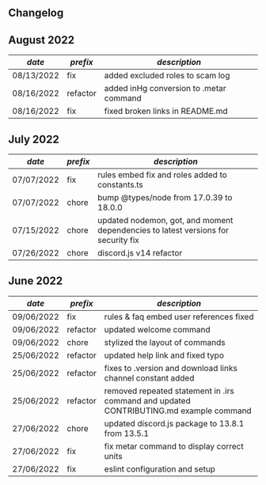 ## Changelog

## August 2022
| *date*     | *prefix* | *description*                           |
|------------|----------|-----------------------------------------|
| 08/13/2022 | fix      | added excluded roles to scam log        |
| 08/16/2022 | refactor | added inHg conversion to .metar command |
| 08/16/2022 | fix      | fixed broken links in README.md         |

## July 2022
| *date*     | *prefix* | *description*                                                                     |
|------------|----------|-----------------------------------------------------------------------------------|
| 07/07/2022 | fix      | rules embed fix and roles added to constants.ts                                   |
| 07/07/2022 | chore    | bump @types/node from 17.0.39 to 18.0.0                                           |
| 07/15/2022 | chore    | updated nodemon, got, and moment dependencies to latest versions for security fix |
| 07/26/2022 | chore    | discord.js v14 refactor                                                           |

## June 2022

| *date*     | *prefix* | *description*                                                                          |
|------------|----------|----------------------------------------------------------------------------------------|
| 09/06/2022 | fix      | rules & faq embed user references fixed                                                |
| 09/06/2022 | refactor | updated welcome command                                                                | 
| 09/06/2022 | chore    | stylized the layout of commands                                                        |
| 25/06/2022 | refactor | updated help link and fixed typo                                                       |
| 25/06/2022 | refactor | fixes to .version and download links channel constant added                            |
| 25/06/2022 | refactor | removed repeated statement in .irs command and updated CONTRIBUTING.md example command |
| 27/06/2022 | chore    | updated discord.js package to 13.8.1 from 13.5.1                                       |
| 27/06/2022 | fix      | fix metar command to display correct units                                             |
| 27/06/2022 | fix      | eslint configuration and setup                                                         |
